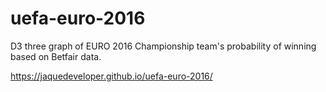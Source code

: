 # uefa-euro-2016
D3 three graph of EURO 2016 Championship team's probability of winning based on Betfair data.

https://jaquedeveloper.github.io/uefa-euro-2016/
